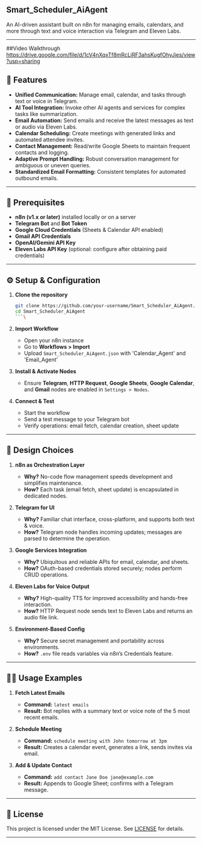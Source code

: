 ## Smart\_Scheduler\_AiAgent

An AI-driven assistant built on n8n for managing emails, calendars, and more through text and voice interaction via Telegram and Eleven Labs.

---
##Video Walkthrough
https://drive.google.com/file/d/1cV4nXqxTf8mRcLiRF3ahsKugfOhyJies/view?usp=sharing
## 🚀 Features

* **Unified Communication:** Manage email, calendar, and tasks through text or voice in Telegram.
* **AI Tool Integration:** Invoke other AI agents and services for complex tasks like summarization.
* **Email Automation:** Send emails and receive the latest messages as text or audio via Eleven Labs.
* **Calendar Scheduling:** Create meetings with generated links and automated attendee invites.
* **Contact Management:** Read/write Google Sheets to maintain frequent contacts and logging.
* **Adaptive Prompt Handling:** Robust conversation management for ambiguous or uneven queries.
* **Standardized Email Formatting:** Consistent templates for automated outbound emails.

---

## 🔧 Prerequisites

* **n8n (v1.x or later)** installed locally or on a server
* **Telegram Bot** and **Bot Token**
* **Google Cloud Credentials** (Sheets & Calendar API enabled)
* **Gmail API Credentials**
* **OpenAI/Gemini API Key**
* **Eleven Labs API Key** (optional: configure after obtaining paid credentials)

---

## ⚙️ Setup & Configuration

1. **Clone the repository**

   ```bash
   git clone https://github.com/your-username/Smart_Scheduler_AiAgent.git
   cd Smart_Scheduler_AiAgent
   ```\

4. **Import Workflow**

   * Open your n8n instance
   * Go to **Workflows > Import**
   * Upload `Smart_Scheduler_AiAgent.json` with 'Calendar_Agent' and 'Email_Agent'

5. **Install & Activate Nodes**

   * Ensure **Telegram**, **HTTP Request**, **Google Sheets**, **Google Calendar**, and **Gmail** nodes are enabled in `Settings > Nodes`.

6. **Connect & Test**

   * Start the workflow
   * Send a test message to your Telegram bot
   * Verify operations: email fetch, calendar creation, sheet update

---

## 🧩 Design Choices

1. **n8n as Orchestration Layer**

   * **Why?** No-code flow management speeds development and simplifies maintenance.
   * **How?** Each task (email fetch, sheet update) is encapsulated in dedicated nodes.

2. **Telegram for UI**

   * **Why?** Familiar chat interface, cross-platform, and supports both text & voice.
   * **How?** Telegram node handles incoming updates; messages are parsed to determine the operation.

3. **Google Services Integration**

   * **Why?** Ubiquitous and reliable APIs for email, calendar, and sheets.
   * **How?** OAuth-based credentials stored securely; nodes perform CRUD operations.

4. **Eleven Labs for Voice Output**

   * **Why?** High-quality TTS for improved accessibility and hands-free interaction.
   * **How?** HTTP Request node sends text to Eleven Labs and returns an audio file link.

5. **Environment-Based Config**

   * **Why?** Secure secret management and portability across environments.
   * **How?** `.env` file reads variables via n8n’s Credentials feature.

---

## 🏃‍♀️ Usage Examples

1. **Fetch Latest Emails**

   * **Command:** `latest emails`
   * **Result:** Bot replies with a summary text or voice note of the 5 most recent emails.

2. **Schedule Meeting**

   * **Command:** `schedule meeting with John tomorrow at 3pm`
   * **Result:** Creates a calendar event, generates a link, sends invites via email.

3. **Add & Update Contact**

   * **Command:** `add contact Jane Doe jane@example.com`
   * **Result:** Appends to Google Sheet; confirms with a Telegram message.

---

## 📜 License

This project is licensed under the MIT License. See [LICENSE](LICENSE) for details.

---
